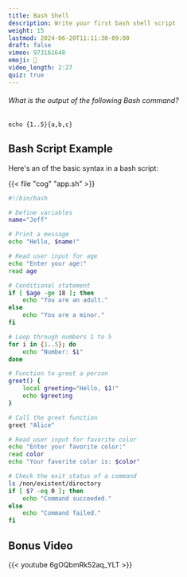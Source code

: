 ```yaml
---
title: Bash Shell
description: Write your first bash shell script
weight: 15
lastmod: 2024-06-20T11:11:30-09:00
draft: false
vimeo: 973161648
emoji: 🐚
video_length: 2:27
quiz: true
---
```


<quiz-modal options="1 2 3 4 5 a b c:1a 1b 1c 2a 2b 2c 3a 3b 3c 4a 4b 4c 5a 5b 5c:{1..5}{a,b,c}:error" answer="1a 1b 1c 2a 2b 2c 3a 3b 3c 4a 4b 4c 5a 5b 5c" prize="6">
  <h6>What is the output of the following Bash command?</h6>  
  <p><code>echo {1..5}{a,b,c}</code></p>
</quiz-modal>


## Bash Script Example

Here's an of the basic syntax in a bash script:

{{< file "cog" "app.sh" >}}
```bash
#!/bin/bash

# Define variables
name="Jeff"

# Print a message
echo "Hello, $name!"

# Read user input for age
echo "Enter your age:"
read age

# Conditional statement
if [ $age -ge 18 ]; then
    echo "You are an adult."
else
    echo "You are a minor."
fi

# Loop through numbers 1 to 5
for i in {1..5}; do
    echo "Number: $i"
done

# Function to greet a person
greet() {
    local greeting="Hello, $1!"
    echo $greeting
}

# Call the greet function
greet "Alice"

# Read user input for favorite color
echo "Enter your favorite color:"
read color
echo "Your favorite color is: $color"

# Check the exit status of a command
ls /non/existent/directory
if [ $? -eq 0 ]; then
    echo "Command succeeded."
else
    echo "Command failed."
fi
```

## Bonus Video 

<div class="vid-center">
{{< youtube 6gOQbmRk52aq_YLT >}}
</div>
